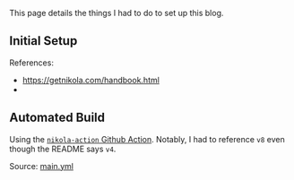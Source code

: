 <!--
.. title: Blog Setup Notes
.. slug: blog-setup-notes
.. date: 2024-07-05 16:30:22 UTC-07:00
.. tags: 
.. category: 
.. link: 
.. description: 
.. type: text
-->

This page details the things I had to do to set up this blog.

## Initial Setup

References:

- https://getnikola.com/handbook.html
- 

## Automated Build

Using the [`nikola-action` Github Action](https://github.com/getnikola/nikola-action). Notably, I had to reference `v8` even though the README says `v4`.

Source: [main.yml](.github/workflows/main.yml)

